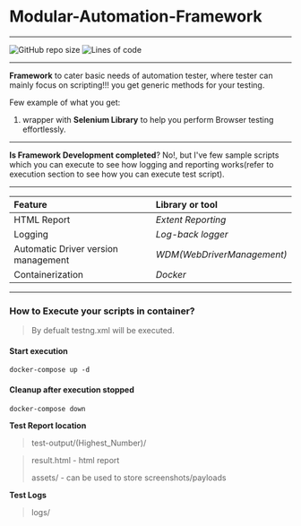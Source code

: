 # Modular-Automation-Framework
___
<!--

![](https://img.shields.io/github/license/arvind142/Modular-Automation-Testing.svg)

-->
![GitHub repo size](https://img.shields.io/github/repo-size/arvind142/Modular-Automation-Testing)
![Lines of code](https://img.shields.io/tokei/lines/github/arvind142/Modular-Automation-Testing)

___

**Framework** to cater basic needs of automation tester, where tester can mainly focus on scripting!!!
you get generic methods for your testing.

Few example of what you get:
1. wrapper with **Selenium Library** to help you perform Browser testing effortlessly.

___

**Is Framework Development completed**? No!, but I've few sample scripts which you can execute to see how logging and reporting works(refer to execution section to see how you can execute test script).

___

|Feature| Library or tool  |
|:--|:--|
| HTML Report	|  _Extent Reporting_ |
| Logging		|	 _Log-back logger_ |
|Automatic Driver version management | _WDM(WebDriverManagement)_ |
|Containerization | _Docker_|

___

### How to Execute your scripts in container?

> By defualt testng.xml will be executed.
#### Start execution
	docker-compose up -d
#### Cleanup after execution stopped
	docker-compose down

**Test Report location**

> test-output/(Highest_Number)/

> result.html - html report
> 
> assets/ - can be used to store screenshots/payloads

**Test Logs**
> logs/

<!--
#### Tested on!
![](https://img.shields.io/badge/Windows-0078D6?style=for-the-badge&logo=windows&logoColor=white) ![](https://img.shields.io/badge/Ubuntu-E95420?style=for-the-badge&logo=ubuntu&logoColor=white)
-->
